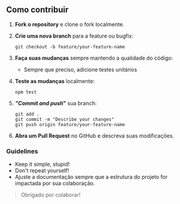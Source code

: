 ## Como contribuir

1. **Fork o repository** e clone o fork localmente.
2. **Crie uma nova branch** para a feature ou bugfix:
    ```
    git checkout -b feature/your-feature-name
    ```

3. **Faça suas mudanças** sempre mantendo a qualidade do código:
    - Sempre que preciso, adicione testes unitários
  
4. **Teste as mudanças** localmente:
    ```
    npm test
    ```

5. **_"Commit and push_"** sua branch:
    ```
    git add .
    git commit -m "Describe your changes"
    git push origin feature/your-feature-name
    ```

6. **Abra um Pull Request** no GitHub e descreva suas modificações.

### Guidelines
- Keep it simple, stupid!
- Don't repeat yourself!
- Ajuste a documentação sempre que a estrutura do projeto for impactada por sua colaboração.

> Obrigado por colaborar!